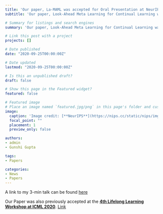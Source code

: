 ```yaml
---
title: 'Our paper, La-MAML was accepted for Oral Presentation at NeurIPS 2020'
subtitle: 'Our paper, Look-Ahead Meta Learning for Continual Learning was accepted for Oral Presentation (top 1% of submitted works) at NeurIPS 2020'

# Summary for listings and search engines
summary: 'Our paper, Look-Ahead Meta Learning for Continual Learning was accepted for Oral Presentation (top 1% of submitted works) at NeurIPS 2020'

# Link this post with a project
projects: []

# Date published
date: "2020-09-25T00:00:00Z"

# Date updated
lastmod: "2020-09-25T00:00:00Z"

# Is this an unpublished draft?
draft: false

# Show this page in the Featured widget?
featured: false

# Featured image
# Place an image named `featured.jpg/png` in this page's folder and customize its options here.
image:
  caption: 'Image credit: [**NeurIPS**](https://nips.cc/static/nips/img/neurips-logo-new.svg)'
  focal_point: ""
  placement: 1
  preview_only: false

authors:
- admin
- Gunshi Gupta

tags:
- Papers

categories:
- News
- Papers
---
```


A link to my 3-min talk can be found [here](https://neurips.cc/virtual/2020/public/poster_85b9a5ac91cd629bd3afe396ec07270a.html)

Our Paper was also previously accepted at the [**4th Lifelong Learning Workshop at ICML 2020**](https://lifelongml.github.io/). [Link](https://openreview.net/forum?id=G_N9PeXIC-8)

